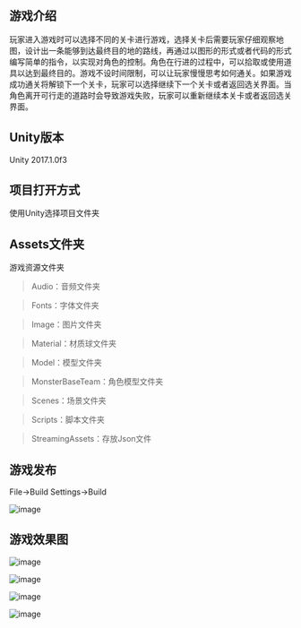 游戏介绍
--------
玩家进入游戏时可以选择不同的关卡进行游戏，选择关卡后需要玩家仔细观察地图，设计出一条能够到达最终目的地的路线，再通过以图形的形式或者代码的形式编写简单的指令，以实现对角色的控制。角色在行进的过程中，可以拾取或使用道具以达到最终目的。游戏不设时间限制，可以让玩家慢慢思考如何通关。如果游戏成功通关将解锁下一个关卡，玩家可以选择继续下一个关卡或者返回选关界面。当角色离开可行走的道路时会导致游戏失败，玩家可以重新继续本关卡或者返回选关界面。

Unity版本
----------
Unity 2017.1.0f3 

项目打开方式
----------
使用Unity选择项目文件夹

Assets文件夹
---------
游戏资源文件夹

>Audio：音频文件夹

>Fonts：字体文件夹

>Image：图片文件夹

>Material：材质球文件夹

>Model：模型文件夹

>MonsterBaseTeam：角色模型文件夹

>Scenes：场景文件夹

>Scripts：脚本文件夹

>StreamingAssets：存放Json文件

游戏发布
----
File->Build Settings->Build

![image](https://github.com/Pronmiseymx/-Unity-/blob/master/ReadmeImage/rdmimg_1.jpg)

游戏效果图
--------

![image](https://github.com/Pronmiseymx/-Unity-/blob/master/ReadmeImage/rdmimg_gm1.jpg)

![image](https://github.com/Pronmiseymx/-Unity-/blob/master/ReadmeImage/rdmimg_gm2.jpg)

![image](https://github.com/Pronmiseymx/-Unity-/blob/master/ReadmeImage/rdmimg_gm4.jpg)

![image](https://github.com/Pronmiseymx/-Unity-/blob/master/ReadmeImage/rdmimg_gm3.jpg)
